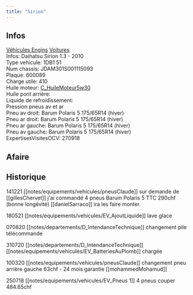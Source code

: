 ```yaml
---
title: "Sirion"
---
```


## Infos
[Véhicules Engins](notes/equipements/vehicules/L_VehiculesEngins.md) [Voitures](notes/equipements/vehicules/C_Voitures.md)\
Infos: Daihatsu Sirion 1.3 - 2010\
Type vehicule: 1DB1 51\
Num chassis: JDAM301S001115093\
Plaque: 600089\
Charge utile: 410\
Huile moteur: [C_HuileMoteur5w30](notes/equipements/consommables/C_HuileMoteur5w30.md)\
Huile pont arrière:\
Liquide de refroidissement:\
Pression pneus av et ar\
Pneu av droit: Barum Polaris 5 175/65R14 (hiver)\
Pneu ar droit: Barum Polaris 5 175/65R14 (hiver)\
Pneu ar gauche: Barum Polaris 5 175/65R14 (hiver)\
Pneu av gauche: Barum Polaris 5 175/65R14 (hiver)\
ExpertisesVisitesOCV: 270918

## Afaire 

## Historique
141221 [[notes/equipements/vehicules/pneusClaude]] sur demande de [[gillesChervet]] j'ai commandé 4 pneus Barum Polaris 5 TTC 290chf (bonne longévité) [[danielSarraco]] ira les faire monter.

180521 [[notes/equipements/vehicules/EV_AjoutLiquide]] lave glace

070820 [[notes/departements/D_IntendanceTechnique]] changement pile télécommande

310720 [[notes/departements/D_IntendanceTechnique]] [[notes/equipements/vehicules/EV_BatteriesAuPlomb]] chargée

100320 [[notes/equipements/vehicules/pneusClaude]] changement pneu arrière gauche 63chf - 24 mois garantie [[mohammedMohamud]]

250718 [[notes/equipements/vehicules/EV_Pneus 1]] 4 pneus couper 484.65chf



